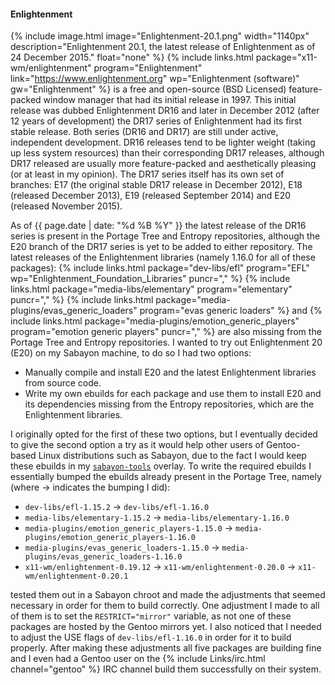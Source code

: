 #### Enlightenment
{% include image.html image="Enlightenment-20.1.png" width="1140px" description="Enlightenment 20.1, the latest release of Enlightenment as of 24 December 2015." float="none" %}
{% include links.html package="x11-wm/enlightenment" program="Enlightenment" link="https://www.enlightenment.org" wp="Enlightenment (software)" gw="Enlightenment" %} is a free and open-source (BSD Licensed) feature-packed window manager that had its initial release in 1997. This initial release was dubbed Enlightenment DR16 and later in December 2012 (after 12 years of development) the DR17 series of Enlightenment had its first stable release. Both series (DR16 and DR17) are still under active, independent development. DR16 releases tend to be lighter weight (taking up less system resources) than their corresponding DR17 releases, although DR17 released are usually more feature-packed and aesthetically pleasing (or at least in my opinion). The DR17 series itself has its own set of branches: E17 (the original stable DR17 release in December 2012), E18 (released December 2013), E19 (released September 2014) and E20 (released November 2015).

As of {{ page.date | date: "%d %B %Y" }} the latest release of the DR16 series is present in the Portage Tree and Entropy repositories, although the E20 branch of the DR17 series is yet to be added to either repository. The latest releases of the Enlightenment libraries (namely 1.16.0 for all of these packages): {% include links.html package="dev-libs/efl" program="EFL" wp="Enlightenment_Foundation_Libraries" puncr="," %} {% include links.html package="media-libs/elementary" program="elementary" puncr="," %} {% include links.html package="media-plugins/evas_generic_loaders" program="evas generic loaders" %} and {% include links.html package="media-plugins/emotion_generic_players" program="emotion generic players" puncr="," %} are also missing from the Portage Tree and Entropy repositories. I wanted to try out Enlightenment 20 (E20) on my Sabayon machine, to do so I had two options:
* Manually compile and install E20 and the latest Enlightenment libraries from source code.
* Write my own ebuilds for each package and use them to install E20 and its dependencies missing from the Entropy repositories, which are the Enlightenment libraries.

I originally opted for the first of these two options, but I eventually decided to give the second option a try as it would help other users of Gentoo-based Linux distributions such as Sabayon, due to the fact I would keep these ebuilds in my [`sabayon-tools`](https://github.com/fusion809/sabayon-tools) overlay. To write the required ebuilds I essentially bumped the ebuilds already present in the Portage Tree, namely (where &rarr; indicates the bumping I did):
* `dev-libs/efl-1.15.2` &rarr; `dev-libs/efl-1.16.0`
* `media-libs/elementary-1.15.2` &rarr; `media-libs/elementary-1.16.0`
* `media-plugins/emotion_generic_players-1.15.0` &rarr; `media-plugins/emotion_generic_players-1.16.0`
* `media-plugins/evas_generic_loaders-1.15.0` &rarr; `media-plugins/evas_generic_loaders-1.16.0`
* `x11-wm/enlightenment-0.19.12` &rarr; `x11-wm/enlightenment-0.20.0` &rarr; `x11-wm/enlightenment-0.20.1`

tested them out in a Sabayon chroot and made the adjustments that seemed necessary in order for them to build correctly. One adjustment I made to all of them is to set the  `RESTRICT="mirror"` variable, as not one of these packages are hosted by the Gentoo mirrors yet. I also noticed that I needed to adjust the USE flags of `dev-libs/efl-1.16.0` in order for it to build properly. After making these adjustments all five packages are building fine and I even had a Gentoo user on the {% include Links/irc.html channel="gentoo" %} IRC channel build them successfully on their system.
